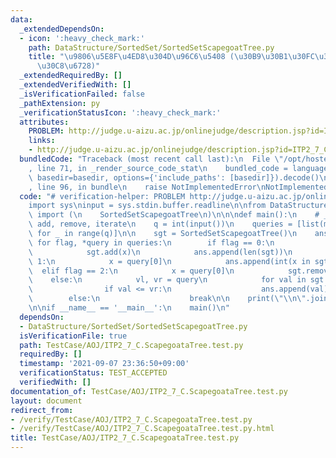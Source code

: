 ```yaml
---
data:
  _extendedDependsOn:
  - icon: ':heavy_check_mark:'
    path: DataStructure/SortedSet/SortedSetScapegoatTree.py
    title: "\u9806\u5E8F\u4ED8\u304D\u96C6\u5408 (\u30B9\u30B1\u30FC\u30D7\u30B4\u30FC\
      \u30C8\u6728)"
  _extendedRequiredBy: []
  _extendedVerifiedWith: []
  _isVerificationFailed: false
  _pathExtension: py
  _verificationStatusIcon: ':heavy_check_mark:'
  attributes:
    PROBLEM: http://judge.u-aizu.ac.jp/onlinejudge/description.jsp?id=ITP2_7_C
    links:
    - http://judge.u-aizu.ac.jp/onlinejudge/description.jsp?id=ITP2_7_C
  bundledCode: "Traceback (most recent call last):\n  File \"/opt/hostedtoolcache/Python/3.9.7/x64/lib/python3.9/site-packages/onlinejudge_verify/documentation/build.py\"\
    , line 71, in _render_source_code_stat\n    bundled_code = language.bundle(stat.path,\
    \ basedir=basedir, options={'include_paths': [basedir]}).decode()\n  File \"/opt/hostedtoolcache/Python/3.9.7/x64/lib/python3.9/site-packages/onlinejudge_verify/languages/python.py\"\
    , line 96, in bundle\n    raise NotImplementedError\nNotImplementedError\n"
  code: "# verification-helper: PROBLEM http://judge.u-aizu.ac.jp/onlinejudge/description.jsp?id=ITP2_7_C\n\
    import sys\ninput = sys.stdin.buffer.readline\n\nfrom DataStructure.SortedSet.SortedSetScapegoatTree\
    \ import (\n    SortedSetScapegoatTree\n)\n\n\ndef main():\n    # __len__, __contains__,\
    \ add, remove, iterate\n    q = int(input())\n    queries = [list(map(int, input().split()))\
    \ for _ in range(q)]\n\n    sgt = SortedSetScapegoatTree()\n    ans = []\n   \
    \ for flag, *query in queries:\n        if flag == 0:\n            x = query[0]\n\
    \            sgt.add(x)\n            ans.append(len(sgt))\n        elif flag ==\
    \ 1:\n            x = query[0]\n            ans.append(int(x in sgt))\n      \
    \  elif flag == 2:\n            x = query[0]\n            sgt.remove(x)\n    \
    \    else:\n            vl, vr = query\n            for val in sgt.iterate(vl):\n\
    \                if val <= vr:\n                    ans.append(val)\n        \
    \        else:\n                    break\n\n    print(\"\\n\".join(map(str, ans)))\n\
    \n\nif __name__ == '__main__':\n    main()\n"
  dependsOn:
  - DataStructure/SortedSet/SortedSetScapegoatTree.py
  isVerificationFile: true
  path: TestCase/AOJ/ITP2_7_C.ScapegoataTree.test.py
  requiredBy: []
  timestamp: '2021-09-07 23:36:50+09:00'
  verificationStatus: TEST_ACCEPTED
  verifiedWith: []
documentation_of: TestCase/AOJ/ITP2_7_C.ScapegoataTree.test.py
layout: document
redirect_from:
- /verify/TestCase/AOJ/ITP2_7_C.ScapegoataTree.test.py
- /verify/TestCase/AOJ/ITP2_7_C.ScapegoataTree.test.py.html
title: TestCase/AOJ/ITP2_7_C.ScapegoataTree.test.py
---
```

